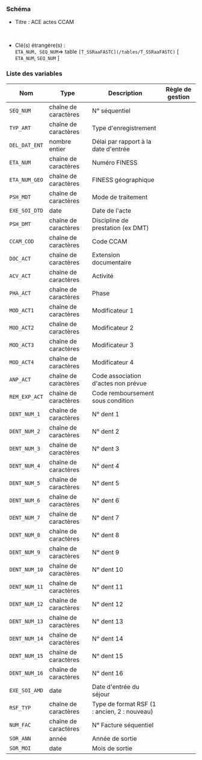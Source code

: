 ### Schéma


- Titre : ACE actes CCAM
<br />



- Clé(s) étrangère(s) : <br />
`ETA_NUM, SEQ_NUM`=> table `[T_SSRaaFASTC](/tables/T_SSRaaFASTC)` [ `ETA_NUM`, `SEQ_NUM` ]<br />

 
### Liste des variables

Nom | Type | Description | Règle de gestion
-|-|-|-
`SEQ_NUM`| chaîne de caractères |N° séquentiel||
`TYP_ART`| chaîne de caractères |Type d'enregistrement||
`DEL_DAT_ENT`| nombre entier |Délai par rapport à la date d'entrée||
`ETA_NUM`| chaîne de caractères |Numéro FINESS||
`ETA_NUM_GEO`| chaîne de caractères |FINESS géographique||
`PSH_MDT`| chaîne de caractères |Mode de traitement||
`EXE_SOI_DTD`| date |Date de l'acte||
`PSH_DMT`| chaîne de caractères |Discipline de prestation (ex DMT)||
`CCAM_COD`| chaîne de caractères |Code CCAM||
`DOC_ACT`| chaîne de caractères |Extension documentaire||
`ACV_ACT`| chaîne de caractères |Activité||
`PHA_ACT`| chaîne de caractères |Phase||
`MOD_ACT1`| chaîne de caractères |Modificateur 1||
`MOD_ACT2`| chaîne de caractères |Modificateur 2||
`MOD_ACT3`| chaîne de caractères |Modificateur 3||
`MOD_ACT4`| chaîne de caractères |Modificateur 4||
`ANP_ACT`| chaîne de caractères |Code association d'actes non prévue||
`REM_EXP_ACT`| chaîne de caractères |Code remboursement sous condition||
`DENT_NUM_1`| chaîne de caractères |N° dent 1||
`DENT_NUM_2`| chaîne de caractères |N° dent 2||
`DENT_NUM_3`| chaîne de caractères |N° dent 3||
`DENT_NUM_4`| chaîne de caractères |N° dent 4||
`DENT_NUM_5`| chaîne de caractères |N° dent 5||
`DENT_NUM_6`| chaîne de caractères |N° dent 6||
`DENT_NUM_7`| chaîne de caractères |N° dent 7||
`DENT_NUM_8`| chaîne de caractères |N° dent 8||
`DENT_NUM_9`| chaîne de caractères |N° dent 9||
`DENT_NUM_10`| chaîne de caractères |N° dent 10||
`DENT_NUM_11`| chaîne de caractères |N° dent 11||
`DENT_NUM_12`| chaîne de caractères |N° dent 12||
`DENT_NUM_13`| chaîne de caractères |N° dent 13||
`DENT_NUM_14`| chaîne de caractères |N° dent 14||
`DENT_NUM_15`| chaîne de caractères |N° dent 15||
`DENT_NUM_16`| chaîne de caractères |N° dent 16||
`EXE_SOI_AMD`| date |Date d'entrée du séjour||
`RSF_TYP`| chaîne de caractères |Type de format RSF (1 : ancien, 2 : nouveau)||
`NUM_FAC`| chaîne de caractères |N° Facture séquentiel||
`SOR_ANN`| année |Année de sortie||
`SOR_MOI`| date |Mois de sortie||